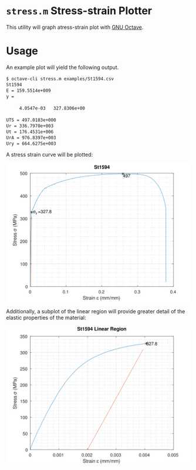 # `stress.m` Stress-strain Plotter

This utility will graph atress-strain plot with [GNU Octave](https://octave.org/).

# Usage

An example plot will yield the following output.

```
$ octave-cli stress.m examples/St1594.csv
St1594
E = 159.5514e+009
y =

     4.0547e-03   327.8306e+00

UTS = 497.0183e+000
Ur = 336.7970e+003
Ut = 176.4531e+006
UrA = 976.8397e+003
Ury = 664.6275e+003
```

A stress strain curve will be plotted:

![St1594 stress-strain](https://raw.githubusercontent.com/bezborodow/stress-strain/main/examples/St1594.svg)

Additionally, a subplot of the linear region will provide greater detail of the elastic properties of the material:

![St1594 stress-strain (linear region)](https://raw.githubusercontent.com/bezborodow/stress-strain/main/examples/St1594_1.svg)
